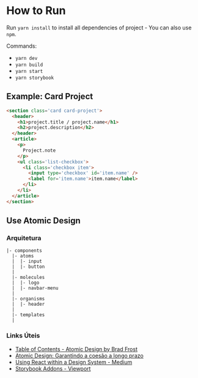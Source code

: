 # How to Run

Run `yarn install` to install all dependencies of project - You can also use `npm`.

Commands:

- `yarn dev`
- `yarn build`
- `yarn start`
- `yarn storybook`

## Example: Card Project

```html
<section class='card card-project'>
  <header>
    <h1>project.title / project.name</h1>
    <h2>project.description</h2>
  </header>
  <article>
    <p>
      Project.note
    </p>
    <ul class='list-checkbox'>
      <li class='checkbox item'>
        <input type='checkbox' id='item.name' />
        <label for='item.name'>item.name</label>
      </li>
    </li>
  </article>
</section>

```

## Use Atomic Design

### Arquitetura

```
|- components
  |- atoms
  |  |- input
  |  |- button
  |
  |- molecules
  |  |- logo
  |  |- navbar-menu
  |
  |- organisms
  |  |- header
  |
  |- templates
  |
```

### Links Úteis

- [Table of Contents - Atomic Design by Brad Frost](http://atomicdesign.bradfrost.com/table-of-contents/)
- [Atomic Design: Garantindo a coesão a longo prazo](https://www.organicadigital.com/seeds/atomic-design-garantindo-a-coesao-a-longo-prazo/)
- [Using React within a Design System - Medium](https://medium.com/buildit/using-react-within-a-design-system-73d4bb0cc822)
- [Storybook Addons - Viewport](https://github.com/storybookjs/storybook/tree/master/addons/viewport)
